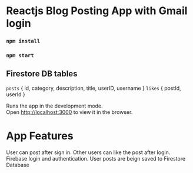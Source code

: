 # Reactjs Blog Posting App with Gmail login

### `npm install`

### `npm start`

## Firestore DB tables

 `posts`        { id, category, description, title, userID, username }
 `likes`        { postId, userId }

Runs the app in the development mode.\
Open [http://localhost:3000](http://localhost:3000) to view it in the browser.

# App Features

User can post after sign in. Other users can like the post after login.
Firebase login and authentication. User posts are beign saved to Firestore Database
